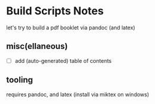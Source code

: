 # Build Scripts Notes

let's try to build a pdf booklet via pandoc (and latex)







## misc(ellaneous)

- [ ] add (auto-generated) table of contents


## tooling

requires pandoc, and latex (install via miktex on windows)


